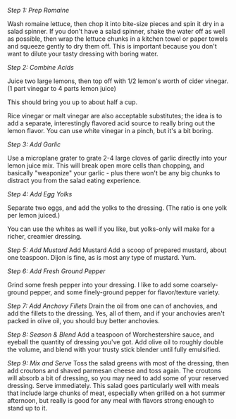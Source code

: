*Step 1: Prep Romaine*


Wash romaine lettuce, then chop it into bite-size pieces and spin it dry in a salad spinner. If you don't have a salad spinner, shake the water off as well as possible, then wrap the lettuce chunks in a kitchen towel or paper towels and squeeze gently to dry them off. This is important because you don't want to dilute your tasty dressing with boring water.



*Step 2: Combine Acids*

Juice two large lemons, then top off with 1/2 lemon's worth of cider vinegar.  (1 part vinegar to 4 parts lemon juice)

This should bring you up to about half a cup.

Rice vinegar or malt vinegar are also acceptable substitutes; the idea is to add a separate, interestingly flavored acid source to really bring out the lemon flavor. You can use white vinegar in a pinch, but it's a bit boring.



*Step 3: Add Garlic*

Use a microplane grater to grate 2-4 large cloves of garlic directly into your lemon juice mix.  This will break open more cells than chopping, and basically "weaponize" your garlic - plus there won't be any big chunks to distract you from the salad eating experience.



*Step 4: Add Egg Yolks*

Separate two eggs, and add the yolks to the dressing.  (The ratio is one yolk per lemon juiced.)

You can use the whites as well if you like, but yolks-only will make for a richer, creamier dressing.  



*Step 5: Add Mustard*
Add Mustard
Add a scoop of prepared mustard, about one teaspoon.  Dijon is fine, as is most any type of mustard. Yum.



*Step 6: Add Fresh Ground Pepper*

Grind some fresh pepper into your dressing.  I like to add some coarsely-ground pepper, and some finely-ground pepper for flavor/texture variety.


*Step 7: Add Anchovy Fillets*
Drain the oil from one can of anchovies, and add the fillets to the dressing.  Yes, all of them,  and if your anchovies aren't packed in olive oil, you should buy better anchovies.  


*Step 8: Season & Blend*
Add a teaspoon of Worchestershire sauce, and eyeball the quantity of dressing you've got.  Add olive oil to roughly double the volume, and blend with your trusty stick blender until fully emulsified.  


*Step 9: Mix and Serve*
Toss the salad greens with most of the dressing, then add croutons and shaved parmesan cheese and toss again.  The croutons will absorb a bit of dressing, so you may need to add some of your reserved dressing.  Serve immediately.  This salad goes particularly well with meals that include large chunks of meat, especially when grilled on a hot summer afternoon, but really is good for any meal with flavors strong enough to stand up to it.

